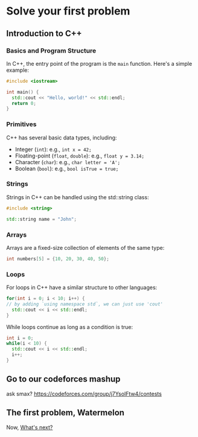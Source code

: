 # Solve your first problem

## Introduction to C++

### Basics and Program Structure

In C++, the entry point of the program is the `main` function. Here's a simple example:

```cpp
#include <iostream>

int main() {
  std::cout << "Hello, world!" << std::endl;
  return 0;
}
```

### Primitives
C++ has several basic data types, including:

- Integer (`int`): e.g., `int x = 42;`
- Floating-point (`float`, `double`): e.g., `float y = 3.14;`
- Character (`char`): e.g., `char letter = 'A';`
- Boolean (`bool`): e.g., `bool isTrue = true;`

### Strings
Strings in C++ can be handled using the std::string class:
```cpp
#include <string>

std::string name = "John";
```

### Arrays
Arrays are a fixed-size collection of elements of the same type:

```cpp
int numbers[5] = {10, 20, 30, 40, 50};
```

### Loops

For loops in C++ have a similar structure to other languages:

```cpp
for(int i = 0; i < 10; i++) {
// by adding `using namespace std`, we can just use 'cout'
  std::cout << i << std::endl;
}
```

While loops continue as long as a condition is true:

```cpp
int i = 0;
while(i < 10) {
  std::cout << i << std::endl;
  i++;
}
```

## Go to our codeforces mashup

ask smax? https://codeforces.com/group/j7YsoIFtw4/contests

## The first problem, Watermelon

Now, [What's next?](./3_practice_practice_practice.md)